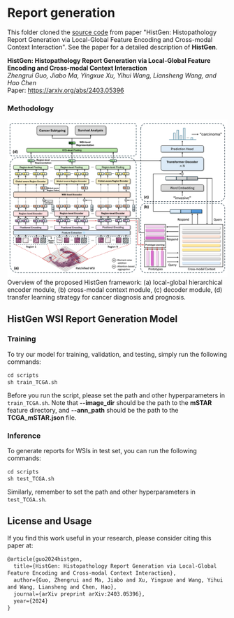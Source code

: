# Report generation

This folder cloned the [source code](https://github.com/dddavid4real/HistGen) from paper "HistGen: Histopathology Report Generation via Local-Global Feature Encoding and Cross-modal Context Interaction". See the paper for a detailed description of **HistGen**.

**HistGen: Histopathology Report Generation via Local-Global Feature Encoding and Cross-modal Context Interaction**\
*Zhengrui Guo, Jiabo Ma, Yingxue Xu, Yihui Wang, Liansheng Wang, and Hao Chen*\
Paper: <https://arxiv.org/abs/2403.05396>

<!-- Link to our paper: [[arxiv]](https://arxiv.org/abs/2403.05396) -->

### Methodology
![](methodology.png)
Overview of the proposed HistGen framework: (a) local-global hierarchical encoder module, (b) cross-modal context module, (c) decoder module, (d) transfer learning strategy for cancer diagnosis and prognosis.


## HistGen WSI Report Generation Model
### Training
To try our model for training, validation, and testing, simply run the following commands:
```
cd scripts
sh train_TCGA.sh
```
Before you run the script, please set the path and other hyperparameters in `train_TCGA.sh`. Note that **--image_dir** should be the path to the **mSTAR** feature directory, and **--ann_path** should be the path to the **TCGA_mSTAR.json** file.

### Inference
To generate reports for WSIs in test set, you can run the following commands:
```
cd scripts
sh test_TCGA.sh
```
Similarly, remember to set the path and other hyperparameters in `test_TCGA.sh`.


## License and Usage
If you find this work useful in your research, please consider citing this paper at:
```
@article{guo2024histgen,
  title={HistGen: Histopathology Report Generation via Local-Global Feature Encoding and Cross-modal Context Interaction},
  author={Guo, Zhengrui and Ma, Jiabo and Xu, Yingxue and Wang, Yihui and Wang, Liansheng and Chen, Hao},
  journal={arXiv preprint arXiv:2403.05396},
  year={2024}
}
```
